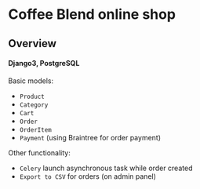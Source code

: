 # Coffee Blend online shop

## Overview
#### Django3, PostgreSQL

Basic models:<br />
- `Product`
- `Category`
- `Cart`
- `Order`
- `OrderItem`
- `Payment` (using Braintree for order payment)

Other functionality:<br />
- `Celery` launch asynchronous task while order created
- `Export to CSV` for orders (on admin panel)